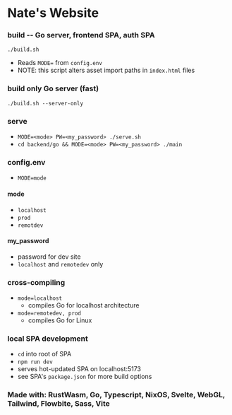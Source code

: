 # Nate's Website

### build -- Go server, frontend SPA, auth SPA
`./build.sh`
- Reads `MODE=` from `config.env`
- NOTE: this script alters asset import paths in `index.html` files

### build only Go server (fast)
`./build.sh --server-only`

### serve
- `MODE=<mode> PW=<my_password> ./serve.sh`
- `cd backend/go && MODE=<mode> PW=<my_password> ./main`

### config.env
- `MODE=mode`

#### mode
- `localhost`
- `prod`
- `remotdev`

#### my_password
- password for dev site
- `localhost` and `remotedev` only

### cross-compiling
- `mode=localhost`
  - compiles Go for localhost architecture
- `mode=remotedev, prod`
  - compiles Go for Linux

### local SPA development
- `cd` into root of SPA
- `npm run dev`
- serves hot-updated SPA on localhost:5173
- see SPA's `package.json` for more build options

### Made with: RustWasm, Go, Typescript, NixOS, Svelte, WebGL, Tailwind, Flowbite, Sass, Vite
